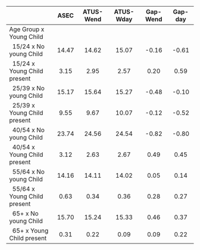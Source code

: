 
|                      |         ASEC |    ATUS-Wend |    ATUS-Wday |     Gap-Wend |      Gap-day |
| -------------------- | :----------: | :----------: | :----------: | :----------: | :----------: |
| Age Group x Young Child |              |              |              |              |              |
| &nbsp;&nbsp;15/24 x No young Child |        14.47 |        14.62 |        15.07 |        -0.16 |        -0.61 |
| &nbsp;&nbsp;15/24 x Young Child present |         3.15 |         2.95 |         2.57 |         0.20 |         0.59 |
| &nbsp;&nbsp;25/39 x No young Child |        15.17 |        15.64 |        15.27 |        -0.48 |        -0.10 |
| &nbsp;&nbsp;25/39 x Young Child present |         9.55 |         9.67 |        10.07 |        -0.12 |        -0.52 |
| &nbsp;&nbsp;40/54 x No young Child |        23.74 |        24.56 |        24.54 |        -0.82 |        -0.80 |
| &nbsp;&nbsp;40/54 x Young Child present |         3.12 |         2.63 |         2.67 |         0.49 |         0.45 |
| &nbsp;&nbsp;55/64 x No young Child |        14.16 |        14.11 |        14.02 |         0.05 |         0.14 |
| &nbsp;&nbsp;55/64 x Young Child present |         0.63 |         0.34 |         0.36 |         0.28 |         0.27 |
| &nbsp;&nbsp;65+ x No young Child |        15.70 |        15.24 |        15.33 |         0.46 |         0.37 |
| &nbsp;&nbsp;65+ x Young Child present |         0.31 |         0.22 |         0.09 |         0.09 |         0.22 |

